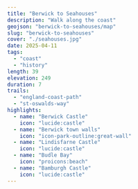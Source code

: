 ```yaml
---
title: "Berwick to Seahouses"
description: "Walk along the coast"
geojson: "berwick-to-seahouses/map"
slug: "berwick-to-seahouses"
cover: "./seahouses.jpg"
date: 2025-04-11
tags:
  - "coast"
  - "history"
length: 39
elevation: 249
duration: 7
trails:
  - "england-coast-path"
  - "st-oswalds-way"
highlights:
  - name: "Berwick Castle"
    icon: "lucide:castle"
  - name: "Berwick town walls"
    icon: "icon-park-outline:great-wall"
  - name: "Lindisfarne Castle"
    icon: "lucide:castle"
  - name: "Budle Bay"
    icon: "proicons:beach"
  - name: "Bamburgh Castle"
    icon: "lucide:castle"
---
```

